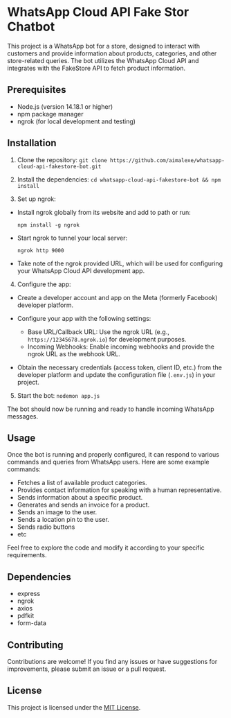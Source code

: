 # WhatsApp Cloud API Fake Stor Chatbot

This project is a WhatsApp bot for a store, designed to interact with customers and provide information about products, categories, and other store-related queries. The bot utilizes the WhatsApp Cloud API and integrates with the FakeStore API to fetch product information.

## Prerequisites

- Node.js (version 14.18.1 or higher)
- npm package manager
- ngrok (for local development and testing)

## Installation

1. Clone the repository: `git clone https://github.com/aimalexe/whatsapp-cloud-api-fakestore-bot.git`
2. Install the dependencies: `cd whatsapp-cloud-api-fakestore-bot && npm install`

3. Set up ngrok:

- Install ngrok globally from its website and add to path or run:

  ```
  npm install -g ngrok
  ```

- Start ngrok to tunnel your local server:

  ```
  ngrok http 9000
  ```

- Take note of the ngrok provided URL, which will be used for configuring your WhatsApp Cloud API development app.

4. Configure the app:

- Create a developer account and app on the Meta (formerly Facebook) developer platform.

- Configure your app with the following settings:
  - Base URL/Callback URL: Use the ngrok URL (e.g., `https://12345678.ngrok.io`) for development purposes.
  - Incoming Webhooks: Enable incoming webhooks and provide the ngrok URL as the webhook URL.

- Obtain the necessary credentials (access token, client ID, etc.) from the developer platform and update the configuration file (`.env.js`) in your project.

5. Start the bot: `nodemon app.js`


The bot should now be running and ready to handle incoming WhatsApp messages.

## Usage

Once the bot is running and properly configured, it can respond to various commands and queries from WhatsApp users. Here are some example commands:

- Fetches a list of available product categories.
- Provides contact information for speaking with a human representative.
- Sends information about a specific product.
- Generates and sends an invoice for a product.
- Sends an image to the user.
- Sends a location pin to the user.
- Sends radio buttons
- etc

Feel free to explore the code and modify it according to your specific requirements.

## Dependencies

- express
- ngrok
- axios
- pdfkit
- form-data

## Contributing

Contributions are welcome! If you find any issues or have suggestions for improvements, please submit an issue or a pull request.

## License

This project is licensed under the [MIT License](https://opensource.org/licenses/MIT).